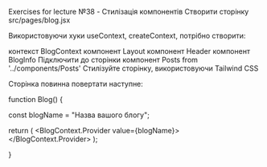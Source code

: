 Exercises for lecture №38 - Стилізація компонентів
Створити сторінку src/pages/blog.jsx

Використовуючи хуки useContext, createContext, потрібно створити:

контекст BlogContext
компонент Layout
компонент Header
компонент BlogInfo
Підключити до сторінки компонент Posts from '../components/Posts' Стилізуйте сторінку, використовуючи Tailwind CSS

Сторінка повинна повертати наступне:

  function Blog() {

  const blogName = "Назва вашого блогу";

  return (
    <BlogContext.Provider value={blogName}>
      <Layout>
        <Posts />
      </Layout>
    </BlogContext.Provider>
  );

}
